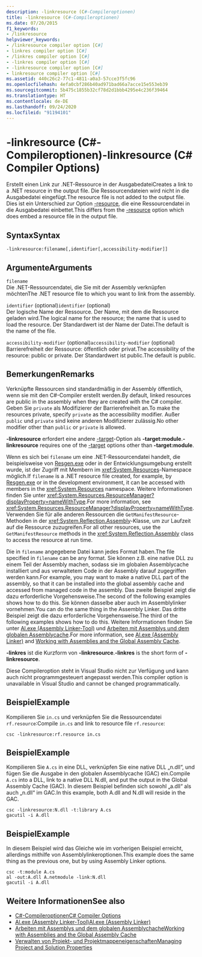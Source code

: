 ```yaml
---
description: -linkresource (C#-Compileroptionen)
title: -linkresource (C#-Compileroptionen)
ms.date: 07/20/2015
f1_keywords:
- /linkresource
helpviewer_keywords:
- /linkresource compiler option [C#]
- linkres compiler option [C#]
- /linkres compiler option [C#]
- -linkres compiler option [C#]
- -linkresource compiler option [C#]
- linkresource compiler option [C#]
ms.assetid: 440c26c2-77c1-4811-a0a3-57cce3f5fc96
ms.openlocfilehash: 4efa0cbf286b40ad971bad66a7acce15e553eb39
ms.sourcegitcommit: 5b475c1855b32cf78d2d1bbb4295e4c236f39464
ms.translationtype: HT
ms.contentlocale: de-DE
ms.lasthandoff: 09/24/2020
ms.locfileid: "91194101"
---
```

# <a name="-linkresource-c-compiler-options"></a><span data-ttu-id="eb76c-103">-linkresource (C#-Compileroptionen)</span><span class="sxs-lookup"><span data-stu-id="eb76c-103">-linkresource (C# Compiler Options)</span></span>

<span data-ttu-id="eb76c-104">Erstellt einen Link zur .NET-Ressource in der Ausgabedatei</span><span class="sxs-lookup"><span data-stu-id="eb76c-104">Creates a link to a .NET resource in the output file.</span></span> <span data-ttu-id="eb76c-105">Die Ressourcendateien wird nicht in die Ausgabedatei eingefügt.</span><span class="sxs-lookup"><span data-stu-id="eb76c-105">The resource file is not added to the output file.</span></span> <span data-ttu-id="eb76c-106">Dies ist ein Unterschied zur Option [-resource](./resource-compiler-option.md), die eine Ressourcendatei in die Ausgabedatei einbettet.</span><span class="sxs-lookup"><span data-stu-id="eb76c-106">This differs from the [-resource](./resource-compiler-option.md) option which does embed a resource file in the output file.</span></span>  
  
## <a name="syntax"></a><span data-ttu-id="eb76c-107">Syntax</span><span class="sxs-lookup"><span data-stu-id="eb76c-107">Syntax</span></span>  
  
```console  
-linkresource:filename[,identifier[,accessibility-modifier]]  
```  
  
## <a name="arguments"></a><span data-ttu-id="eb76c-108">Argumente</span><span class="sxs-lookup"><span data-stu-id="eb76c-108">Arguments</span></span>  

 `filename`  
 <span data-ttu-id="eb76c-109">Die .NET-Ressourcendatei, die Sie mit der Assembly verknüpfen möchten</span><span class="sxs-lookup"><span data-stu-id="eb76c-109">The .NET resource file to which you want to link from the assembly.</span></span>  
  
 <span data-ttu-id="eb76c-110">`identifier` (optional)</span><span class="sxs-lookup"><span data-stu-id="eb76c-110">`identifier` (optional)</span></span>  
 <span data-ttu-id="eb76c-111">Der logische Name der Ressource. Der Name, mit dem die Ressource geladen wird.</span><span class="sxs-lookup"><span data-stu-id="eb76c-111">The logical name for the resource; the name that is used to load the resource.</span></span> <span data-ttu-id="eb76c-112">Der Standardwert ist der Name der Datei.</span><span class="sxs-lookup"><span data-stu-id="eb76c-112">The default is the name of the file.</span></span>  
  
 <span data-ttu-id="eb76c-113">`accessibility-modifier` (optional)</span><span class="sxs-lookup"><span data-stu-id="eb76c-113">`accessibility-modifier` (optional)</span></span>  
 <span data-ttu-id="eb76c-114">Barrierefreiheit der Ressource: öffentlich oder privat.</span><span class="sxs-lookup"><span data-stu-id="eb76c-114">The accessibility of the resource: public or private.</span></span> <span data-ttu-id="eb76c-115">Der Standardwert ist public.</span><span class="sxs-lookup"><span data-stu-id="eb76c-115">The default is public.</span></span>  
  
## <a name="remarks"></a><span data-ttu-id="eb76c-116">Bemerkungen</span><span class="sxs-lookup"><span data-stu-id="eb76c-116">Remarks</span></span>  

 <span data-ttu-id="eb76c-117">Verknüpfte Ressourcen sind standardmäßig in der Assembly öffentlich, wenn sie mit den C#-Compiler erstellt werden.</span><span class="sxs-lookup"><span data-stu-id="eb76c-117">By default, linked resources are public in the assembly when they are created with the C# compiler.</span></span> <span data-ttu-id="eb76c-118">Geben Sie `private` als Modifizierer der Barrierefreiheit an.</span><span class="sxs-lookup"><span data-stu-id="eb76c-118">To make the resources private, specify `private` as the accessibility modifier.</span></span> <span data-ttu-id="eb76c-119">Außer `public` und `private` sind keine anderen Modifizierer zulässig.</span><span class="sxs-lookup"><span data-stu-id="eb76c-119">No other modifier other than `public` or `private` is allowed.</span></span>  
  
 <span data-ttu-id="eb76c-120">**-linkresource** erfordert eine andere [-target](./target-compiler-option.md)-Option als **-target:module**.</span><span class="sxs-lookup"><span data-stu-id="eb76c-120">**-linkresource** requires one of the [-target](./target-compiler-option.md) options other than **-target:module**.</span></span>  
  
 <span data-ttu-id="eb76c-121">Wenn es sich bei `filename` um eine .NET-Ressourcendatei handelt, die beispielsweise von [Resgen.exe](../../../framework/tools/resgen-exe-resource-file-generator.md) oder in der Entwicklungsumgebung erstellt wurde, ist der Zugriff mit Membern im <xref:System.Resources>-Namespace möglich.</span><span class="sxs-lookup"><span data-stu-id="eb76c-121">If `filename` is a .NET resource file created, for example, by [Resgen.exe](../../../framework/tools/resgen-exe-resource-file-generator.md) or in the development environment, it can be accessed with members in the <xref:System.Resources> namespace.</span></span> <span data-ttu-id="eb76c-122">Weitere Informationen finden Sie unter <xref:System.Resources.ResourceManager?displayProperty=nameWithType>.</span><span class="sxs-lookup"><span data-stu-id="eb76c-122">For more information, see <xref:System.Resources.ResourceManager?displayProperty=nameWithType>.</span></span> <span data-ttu-id="eb76c-123">Verwenden Sie für alle anderen Ressourcen die `GetManifestResource`-Methoden in der <xref:System.Reflection.Assembly>-Klasse, um zur Laufzeit auf die Ressource zuzugreifen.</span><span class="sxs-lookup"><span data-stu-id="eb76c-123">For all other resources, use the `GetManifestResource` methods in the <xref:System.Reflection.Assembly> class to access the resource at run time.</span></span>  
  
 <span data-ttu-id="eb76c-124">Die in `filename` angegebene Datei kann jedes Format haben.</span><span class="sxs-lookup"><span data-stu-id="eb76c-124">The file specified in `filename` can be any format.</span></span> <span data-ttu-id="eb76c-125">Sie können z.B. eine native DLL zu einem Teil der Assembly machen, sodass sie im globalen Assemblycache installiert und aus verwaltetem Code in der Assembly darauf zugegriffen werden kann.</span><span class="sxs-lookup"><span data-stu-id="eb76c-125">For example, you may want to make a native DLL part of the assembly, so that it can be installed into the global assembly cache and accessed from managed code in the assembly.</span></span> <span data-ttu-id="eb76c-126">Das zweite Beispiel zeigt die dazu erforderliche Vorgehensweise.</span><span class="sxs-lookup"><span data-stu-id="eb76c-126">The second of the following examples shows how to do this.</span></span> <span data-ttu-id="eb76c-127">Sie können dasselbe aber auch im Assemblylinker vornehmen.</span><span class="sxs-lookup"><span data-stu-id="eb76c-127">You can do the same thing in the Assembly Linker.</span></span> <span data-ttu-id="eb76c-128">Das dritte Beispiel zeigt die dazu erforderliche Vorgehensweise.</span><span class="sxs-lookup"><span data-stu-id="eb76c-128">The third of the following examples shows how to do this.</span></span> <span data-ttu-id="eb76c-129">Weitere Informationen finden Sie unter [Al.exe (Assembly Linker-Tool)](../../../framework/tools/al-exe-assembly-linker.md) und [Arbeiten mit Assemblys und dem globalen Assemblycache](../../../framework/app-domains/working-with-assemblies-and-the-gac.md).</span><span class="sxs-lookup"><span data-stu-id="eb76c-129">For more information, see [Al.exe (Assembly Linker)](../../../framework/tools/al-exe-assembly-linker.md) and [Working with Assemblies and the Global Assembly Cache](../../../framework/app-domains/working-with-assemblies-and-the-gac.md).</span></span>  
  
 <span data-ttu-id="eb76c-130">**-linkres** ist die Kurzform von **-linkresource**.</span><span class="sxs-lookup"><span data-stu-id="eb76c-130">**-linkres** is the short form of **-linkresource**.</span></span>  
  
 <span data-ttu-id="eb76c-131">Diese Compileroption steht in Visual Studio nicht zur Verfügung und kann auch nicht programmgesteuert angepasst werden.</span><span class="sxs-lookup"><span data-stu-id="eb76c-131">This compiler option is unavailable in Visual Studio and cannot be changed programmatically.</span></span>  
  
## <a name="example"></a><span data-ttu-id="eb76c-132">Beispiel</span><span class="sxs-lookup"><span data-stu-id="eb76c-132">Example</span></span>  

 <span data-ttu-id="eb76c-133">Kompilieren Sie `in.cs` und verknüpfen Sie die Ressourcendatei `rf.resource`:</span><span class="sxs-lookup"><span data-stu-id="eb76c-133">Compile `in.cs` and link to resource file `rf.resource`:</span></span>  
  
```console  
csc -linkresource:rf.resource in.cs  
```  
  
## <a name="example"></a><span data-ttu-id="eb76c-134">Beispiel</span><span class="sxs-lookup"><span data-stu-id="eb76c-134">Example</span></span>  

 <span data-ttu-id="eb76c-135">Kompilieren Sie `A.cs` in eine DLL, verknüpfen Sie eine native DLL „n.dll“, und fügen Sie die Ausgabe in den globalen Assemblycache (GAC) ein.</span><span class="sxs-lookup"><span data-stu-id="eb76c-135">Compile `A.cs` into a DLL, link to a native DLL N.dll, and put the output in the Global Assembly Cache (GAC).</span></span> <span data-ttu-id="eb76c-136">In diesem Beispiel befinden sich sowohl „a.dll“ als auch „n.dll“ im GAC.</span><span class="sxs-lookup"><span data-stu-id="eb76c-136">In this example, both A.dll and N.dll will reside in the GAC.</span></span>  
  
```console  
csc -linkresource:N.dll -t:library A.cs  
gacutil -i A.dll  
```  
  
## <a name="example"></a><span data-ttu-id="eb76c-137">Beispiel</span><span class="sxs-lookup"><span data-stu-id="eb76c-137">Example</span></span>  

 <span data-ttu-id="eb76c-138">In diesem Beispiel wird das Gleiche wie im vorherigen Beispiel erreicht, allerdings mithilfe von Assemblylinkeroptionen.</span><span class="sxs-lookup"><span data-stu-id="eb76c-138">This example does the same thing as the previous one, but by using Assembly Linker options.</span></span>  
  
```console  
csc -t:module A.cs  
al -out:A.dll A.netmodule -link:N.dll
gacutil -i A.dll  
```  
  
## <a name="see-also"></a><span data-ttu-id="eb76c-139">Weitere Informationen</span><span class="sxs-lookup"><span data-stu-id="eb76c-139">See also</span></span>

- [<span data-ttu-id="eb76c-140">C#-Compileroptionen</span><span class="sxs-lookup"><span data-stu-id="eb76c-140">C# Compiler Options</span></span>](./index.md)
- [<span data-ttu-id="eb76c-141">Al.exe (Assembly Linker-Tool)</span><span class="sxs-lookup"><span data-stu-id="eb76c-141">Al.exe (Assembly Linker)</span></span>](../../../framework/tools/al-exe-assembly-linker.md)
- [<span data-ttu-id="eb76c-142">Arbeiten mit Assemblys und dem globalen Assemblychache</span><span class="sxs-lookup"><span data-stu-id="eb76c-142">Working with Assemblies and the Global Assembly Cache</span></span>](../../../framework/app-domains/working-with-assemblies-and-the-gac.md)
- [<span data-ttu-id="eb76c-143">Verwalten von Projekt- und Projektmappeneigenschaften</span><span class="sxs-lookup"><span data-stu-id="eb76c-143">Managing Project and Solution Properties</span></span>](/visualstudio/ide/managing-project-and-solution-properties)
